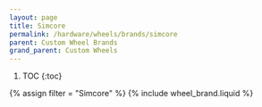 ```yaml
---
layout: page
title: Simcore
permalink: /hardware/wheels/brands/simcore
parent: Custom Wheel Brands
grand_parent: Custom Wheels
---
```

1. TOC
{:toc}

{% assign filter = "Simcore" %}
{% include wheel_brand.liquid %}